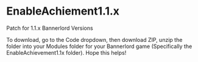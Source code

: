 # EnableAchiement1.1.x
Patch for 1.1.x Bannerlord Versions

To download, go to the Code dropdown, then download ZIP, unzip the folder into your Modules folder for your Bannerlord game (Specifically the EnableAchievement1.1x folder). Hope this helps!
